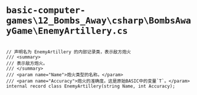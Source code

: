 # `basic-computer-games\12_Bombs_Away\csharp\BombsAwayGame\EnemyArtillery.cs`

```

// 声明名为 EnemyArtillery 的内部记录类，表示敌方炮火
/// <summary>
/// 表示敌方炮火。
/// </summary>
/// <param name="Name">炮火类型的名称。</param>
/// <param name="Accuracy">炮火的准确度。这是原始BASIC中的变量`T`。</param>
internal record class EnemyArtillery(string Name, int Accuracy);

```